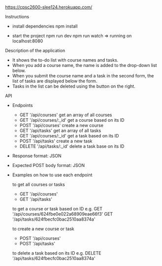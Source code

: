 https://cpsc2600-slee124.herokuapp.com/

Instructions
- install dependencies
  npm install

- start the project
  npm run dev
  npm run watch
  => running on localhost:8080

Description of the application
- It shows the to-do list with course names and tasks. 
- When you add a course name, the name is added to the drop-down list below.
- When you submit the course name and a task in the second form, the list of tasks are displayed below the form.
- Tasks in the list can be deleted using the button on the right.

API
- Endpoints 
  - GET '/api/courses'
    get an array of all courses
  - GET '/api/courses/:_id'
    get a course based on its ID
  - POST '/api/courses'
    create a new course
  - GET '/api/tasks'
    get an array of all tasks
  - GET '/api/courses/:_id'
    get a task based on its ID
  - POST '/api/tasks'
    create a new task
  - DELETE '/api/tasks/:_id'
    delete a task base on its ID

- Response format: JSON

- Expected POST body format: JSON

- Examples on how to use each endpoint
  
  to get all courses or tasks
  - GET '/api/courses'
  - GET '/api/tasks'

  to get a course or task based on ID
    e.g.  GET '/api/courses/624fbe0e022a68909eae66f3'
          GET '/api/tasks/624fbecfc0bac2510aa8374a'

  to create a new course or task
  - POST '/api/courses'
  - POST '/api/tasks'

  to delete a task based on its ID
    e.g.  DELETE '/api/tasks/624fbecfc0bac2510aa8374a'